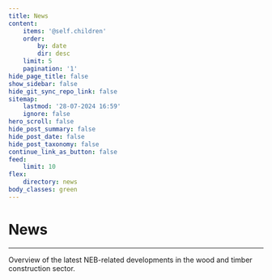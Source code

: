 ```yaml
---
title: News
content:
    items: '@self.children'
    order:
        by: date
        dir: desc
    limit: 5
    pagination: '1'
hide_page_title: false
show_sidebar: false
hide_git_sync_repo_link: false
sitemap:
    lastmod: '28-07-2024 16:59'
    ignore: false
hero_scroll: false
hide_post_summary: false
hide_post_date: false
hide_post_taxonomy: false
continue_link_as_button: false
feed:
    limit: 10
flex:
    directory: news
body_classes: green
---
```


# News
---
Overview of the latest NEB-related developments in the wood and timber construction sector.
